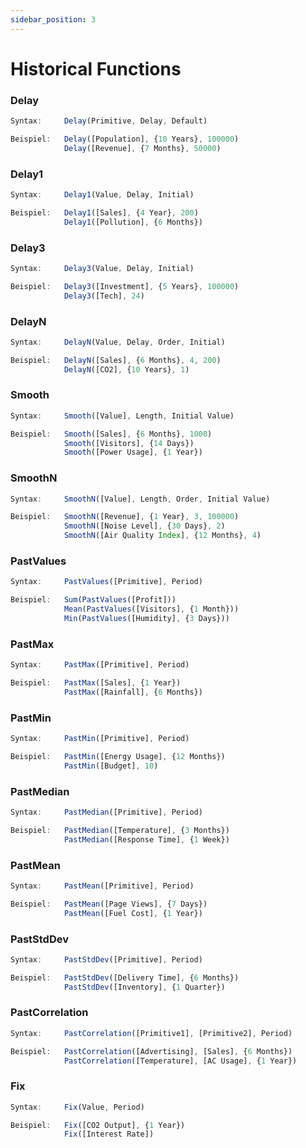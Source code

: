 ```yaml
---
sidebar_position: 3
---
```

# Historical Functions
### Delay
```jsx title="Wendet eine exponentielle Verzögerung an:"
Syntax:     Delay(Primitive, Delay, Default)

Beispiel:   Delay([Population], {10 Years}, 100000)
            Delay([Revenue], {7 Months}, 50000)
```
### Delay1
```jsx title="Wendet eine exponentielle Verzögerung 1. Ordnung an:"
Syntax:     Delay1(Value, Delay, Initial)

Beispiel:   Delay1([Sales], {4 Year}, 200)
            Delay1([Pollution], {6 Months})
```
### Delay3
```jsx title="Wendet eine exponentielle Verzögerung 3. Ordnung an:"
Syntax:     Delay3(Value, Delay, Initial)

Beispiel:   Delay3([Investment], {5 Years}, 100000)
            Delay3([Tech], 24)
```
### DelayN
```jsx title="Wendet eine exponentielle Verzögerung N-ter Ordnung an:"
Syntax:     DelayN(Value, Delay, Order, Initial)

Beispiel:   DelayN([Sales], {6 Months}, 4, 200)
            DelayN([CO2], {10 Years}, 1)
```
### Smooth
```jsx title="Wendet eine exponentielle Glättung auf einen Wert an, um kurzfristige Schwankungen zu reduzieren und Trends hervorzuheben:"
Syntax:     Smooth([Value], Length, Initial Value)

Beispiel:   Smooth([Sales], {6 Months}, 1000)
            Smooth([Visitors], {14 Days})
            Smooth([Power Usage], {1 Year})
```
### SmoothN
```jsx title="Führt eine exponentielle Glättung n-ter Ordnung durch, um flüchtige Daten besser verarbeiten zu können:"
Syntax:     SmoothN([Value], Length, Order, Initial Value)

Beispiel:   SmoothN([Revenue], {1 Year}, 3, 100000)
            SmoothN([Noise Level], {30 Days}, 2)
            SmoothN([Air Quality Index], {12 Months}, 4)
```
### PastValues
```jsx title="Gibt eine Liste aller vorherigen Werte eines Primitivs zurück, optional innerhalb eines Zeitfensters:"
Syntax:     PastValues([Primitive], Period)

Beispiel:   Sum(PastValues([Profit]))
            Mean(PastValues([Visitors], {1 Month}))
            Min(PastValues([Humidity], {3 Days}))
```
### PastMax
```jsx title="Gibt den höchsten Wert zurück, den ein Primitiv während der Simulation oder eines bestimmten Zeitraums hatte:"
Syntax:     PastMax([Primitive], Period)

Beispiel:   PastMax([Sales], {1 Year})
            PastMax([Rainfall], {6 Months})
```
### PastMin
```jsx title="Gibt den niedrigsten Wert zurück, den ein Primitiv im Laufe der Zeit oder innerhalb eines bestimmten Fensters hatte:"
Syntax:     PastMin([Primitive], Period)

Beispiel:   PastMin([Energy Usage], {12 Months})
            PastMin([Budget], 10)
```
### PastMedian
```jsx title="Gibt den Median der Werte eines Primitives während der Simulation oder über einen definierten Zeitraum zurück:"
Syntax:     PastMedian([Primitive], Period)

Beispiel:   PastMedian([Temperature], {3 Months})
            PastMedian([Response Time], {1 Week})
```
### PastMean
```jsx title="Berechnet den Durchschnittswert eines Primitives über die Zeit oder innerhalb eines Zeitraums:"
Syntax:     PastMean([Primitive], Period)

Beispiel:   PastMean([Page Views], {7 Days})
            PastMean([Fuel Cost], {1 Year})
```
### PastStdDev
```jsx title="Gibt die Standardabweichung der Werte eines Primitivs zurück und zeigt die Variabilität an:"
Syntax:     PastStdDev([Primitive], Period)

Beispiel:   PastStdDev([Delivery Time], {6 Months})
            PastStdDev([Inventory], {1 Quarter})
```
### PastCorrelation
```jsx title="Berechnet die Korrelation zwischen zwei Primitives über die gesamte Simulation oder ein bestimmtes Zeitfenster:"
Syntax:     PastCorrelation([Primitive1], [Primitive2], Period)

Beispiel:   PastCorrelation([Advertising], [Sales], {6 Months})
            PastCorrelation([Temperature], [AC Usage], {1 Year})
```
### Fix
```jsx title="Sperrt einen Wert für einen bestimmten Zeitraum oder für die gesamte Simulation:"
Syntax:     Fix(Value, Period)

Beispiel:   Fix([CO2 Output], {1 Year})
            Fix([Interest Rate])
```
